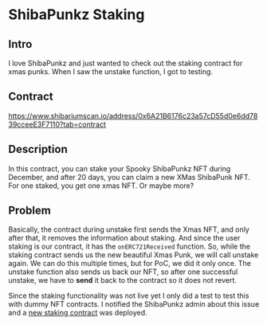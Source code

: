 # ShibaPunkz Staking

## Intro

I love ShibaPunkz and just wanted to check out the staking contract for xmas punks. When I saw the unstake function, I got to testing.

## Contract

https://www.shibariumscan.io/address/0x6A21B6176c23a57cD55d0e6dd7839cceeE3F7110?tab=contract

## Description

In this contract, you can stake your Spooky ShibaPunkz NFT during December, and after 20 days, you can claim a new XMas ShibaPunk NFT. For one staked, you get one xmas NFT. Or maybe more?

## Problem

Basically, the contract during unstake first sends the Xmas NFT, and only after that, it removes the information about staking. And since the user staking is our contract, it has the 
`onERC721Received` function. So, while the staking contract sends us the new beautiful Xmas Punk, we will call unstake again. We can do this multiple times, but for PoC, we did it only
once. The unstake function also sends us back our NFT, so after one successful unstake, we have to **send** it back to the contract so it does not revert. 

Since the staking functionality was not live yet I only did a test to test this with dummy NFT contracts. I notified the ShibaPunkz admin about this 
issue and a [new staking contract](https://www.shibariumscan.io/address/0xBA78D605a73B832c0A1a17e3fEF0141bF1d27F4E?tab=contract) was deployed.

